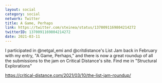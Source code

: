 ```yaml
---
layout: social
category: social
network: Twitter
title: A Game, Perhaps
link: https://twitter.com/steinea/status/1370091169804214272
twitterID: 1370091169804214272
date: 2021-03-11
---
```


I participated in @netgal_emi and @critdistance's List Jam back in February with my entry, "A Game, Perhaps," and there is now a great roundup of all the submissions to the jam on Critical Distance's site. Find me in "Structural Explorations"

<https://critical-distance.com/2021/03/10/the-list-jam-roundup/>
